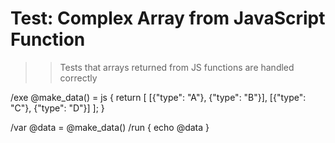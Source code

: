 # Test: Complex Array from JavaScript Function

>> Tests that arrays returned from JS functions are handled correctly

/exe @make_data() = js {
  return [
    [{"type": "A"}, {"type": "B"}],
    [{"type": "C"}, {"type": "D"}]
  ];
}

/var @data = @make_data()
/run { echo @data }

